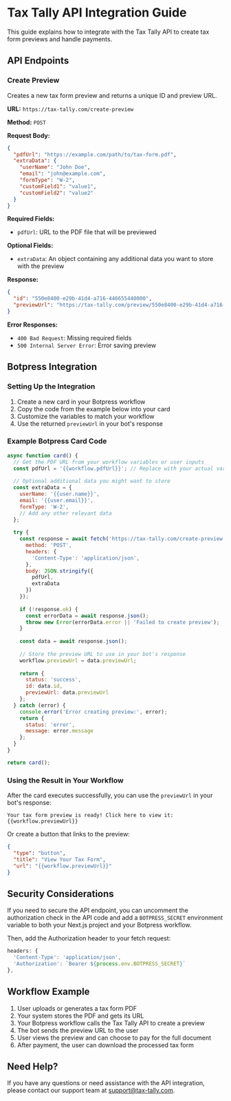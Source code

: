 # Tax Tally API Integration Guide

This guide explains how to integrate with the Tax Tally API to create tax form previews and handle payments.

## API Endpoints

### Create Preview

Creates a new tax form preview and returns a unique ID and preview URL.

**URL:** `https://tax-tally.com/create-preview`

**Method:** `POST`

**Request Body:**

```json
{
  "pdfUrl": "https://example.com/path/to/tax-form.pdf",
  "extraData": {
    "userName": "John Doe",
    "email": "john@example.com",
    "formType": "W-2",
    "customField1": "value1",
    "customField2": "value2"
  }
}
```

**Required Fields:**
- `pdfUrl`: URL to the PDF file that will be previewed

**Optional Fields:**
- `extraData`: An object containing any additional data you want to store with the preview

**Response:**

```json
{
  "id": "550e8400-e29b-41d4-a716-446655440000",
  "previewUrl": "https://tax-tally.com/preview/550e8400-e29b-41d4-a716-446655440000"
}
```

**Error Responses:**

- `400 Bad Request`: Missing required fields
- `500 Internal Server Error`: Error saving preview

## Botpress Integration

### Setting Up the Integration

1. Create a new card in your Botpress workflow
2. Copy the code from the example below into your card
3. Customize the variables to match your workflow
4. Use the returned `previewUrl` in your bot's response

### Example Botpress Card Code

```javascript
async function card() {
  // Get the PDF URL from your workflow variables or user inputs
  const pdfUrl = '{{workflow.pdfUrl}}'; // Replace with your actual variable
  
  // Optional additional data you might want to store
  const extraData = {
    userName: '{{user.name}}',
    email: '{{user.email}}',
    formType: 'W-2',
    // Add any other relevant data
  };
  
  try {
    const response = await fetch('https://tax-tally.com/create-preview', {
      method: 'POST',
      headers: {
        'Content-Type': 'application/json',
      },
      body: JSON.stringify({
        pdfUrl,
        extraData
      })
    });
    
    if (!response.ok) {
      const errorData = await response.json();
      throw new Error(errorData.error || 'Failed to create preview');
    }
    
    const data = await response.json();
    
    // Store the preview URL to use in your bot's response
    workflow.previewUrl = data.previewUrl;
    
    return {
      status: 'success',
      id: data.id,
      previewUrl: data.previewUrl
    };
  } catch (error) {
    console.error('Error creating preview:', error);
    return {
      status: 'error',
      message: error.message
    };
  }
}

return card();
```

### Using the Result in Your Workflow

After the card executes successfully, you can use the `previewUrl` in your bot's response:

```
Your tax form preview is ready! Click here to view it: {{workflow.previewUrl}}
```

Or create a button that links to the preview:

```json
{
  "type": "button",
  "title": "View Your Tax Form",
  "url": "{{workflow.previewUrl}}"
}
```

## Security Considerations

If you need to secure the API endpoint, you can uncomment the authorization check in the API code and add a `BOTPRESS_SECRET` environment variable to both your Next.js project and your Botpress workflow.

Then, add the Authorization header to your fetch request:

```javascript
headers: {
  'Content-Type': 'application/json',
  'Authorization': `Bearer ${process.env.BOTPRESS_SECRET}`
},
```

## Workflow Example

1. User uploads or generates a tax form PDF
2. Your system stores the PDF and gets its URL
3. Your Botpress workflow calls the Tax Tally API to create a preview
4. The bot sends the preview URL to the user
5. User views the preview and can choose to pay for the full document
6. After payment, the user can download the processed tax form

## Need Help?

If you have any questions or need assistance with the API integration, please contact our support team at support@tax-tally.com.
